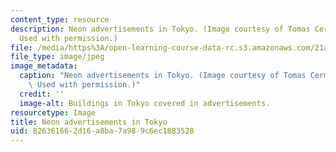 ```yaml
---
content_type: resource
description: Neon advertisements in Tokyo. (Image courtesy of Tomas Cermak and stock.XCHNG.
  Used with permission.)
file: /media/https%3A/open-learning-course-data-rc.s3.amazonaws.com/21a-336-marketing-microchips-and-mcdonalds-debating-globalization-spring-2004/826361662d16a8ba7a989c6ec1883528_21a-336s04.jpg
file_type: image/jpeg
image_metadata:
  caption: "Neon advertisements in Tokyo. (Image courtesy of Tomas Cermak and\_[stock.XCHNG](http://www.sxc.hu/).\
    \ Used with permission.)"
  credit: ''
  image-alt: Buildings in Tokyo covered in advertisements.
resourcetype: Image
title: Neon advertisements in Tokyo
uid: 82636166-2d16-a8ba-7a98-9c6ec1883528
---
```

